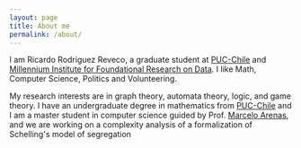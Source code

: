 ```yaml
---
layout: page
title: About me
permalink: /about/
---
```


I am Ricardo Rodriguez Reveco, a graduate student at [PUC-Chile](https://www.uc.cl/) and [Millennium Institute for Foundational Research on Data](https://imfd.cl/). I like Math, Computer Science, Politics and Volunteering.


My research interests are in graph theory, automata theory, logic, and game theory.
I have an undergraduate degree in mathematics from [PUC-Chile](https://www.uc.cl/) and I am a master student in computer science guided by Prof. [Marcelo Arenas](http://marceloarenas.cl/), and we are working on a complexity analysis of a formalization of Schelling's model of segregation



